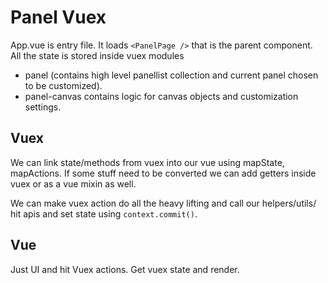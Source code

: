 # Panel Vuex

App.vue is entry file. It loads `<PanelPage />` that is the parent component. All the state is stored inside vuex modules

- panel (contains high level panellist collection and current panel chosen to be customized).
- panel-canvas contains logic for canvas objects and customization settings.

## Vuex

We can link state/methods from vuex into our vue using mapState, mapActions. If some stuff need to be converted we can add getters inside vuex or as a vue mixin as well.

We can make vuex action do all the heavy lifting and call our helpers/utils/ hit apis and set state using `context.commit()`.

## Vue

Just UI and hit Vuex actions. Get vuex state and render.
